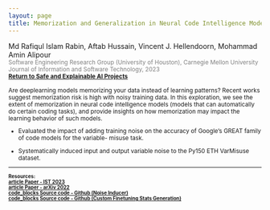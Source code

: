 ```yaml
---
layout: page
title: Memorization and Generalization in Neural Code Intelligence Models 
---
```


Md Rafiqul Islam Rabin, Aftab Hussain, Vincent J. Hellendoorn, Mohammad Amin Alipour <small>
<br> <font color="gray">Software Engineering Research Group (University of
Houston), Carnegie Mellon University 
<br>Journal of Information and Software Technology, 2023
</font> 
<br><b><a href="../project-code-intel/index.html">Return to Safe and Explainable AI Projects</a></b>

Are deeplearning models memorizing your data instead of learning patterns?
Recent works suggest memorization risk is high with noisy training data. In
this exploration, we see the extent of memorization in neural code intelligence
models (models that can automatically do certain coding tasks), and provide
insights on how memorization may impact the learning behavior of such models.


- Evaluated the impact of adding training noise on the accuracy of Google’s GREAT family of code models for the variable-
misuse task. 

- Systematically induced input and output variable noise to the Py150 ETH VarMisuse dataset.

_________________________


<small>
<b>
Resources:
<br>
<a href="https://www.sciencedirect.com/science/article/abs/pii/S0950584922001756">
<span class="material-symbols-outlined"> article </span>Paper - IST 2023 
</a>
<br>
<a href="https://arxiv.org/pdf/2106.08704">
<span class="material-symbols-outlined"> article </span>Paper - arXiv 2022 
</a>
<br>
<a href="https://github.com/AftabHussain/noise-gen_great-varmisuse">
<span class="material-symbols-outlined"> code_blocks </span>Source code - Github (Noise Inducer)
</a>
<br>
<a href="https://github.com/AftabHussain/save-trainstats_great-varmisuse">
<span class="material-symbols-outlined"> code_blocks </span>Source code - Github (Custom Finetuning Stats Generation)
</a>
</b>
</small>

